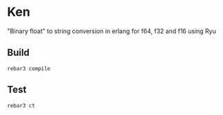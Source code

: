 # Ken

"Binary float" to string conversion in erlang for f64, f32 and f16 using Ryu

## Build

    rebar3 compile

## Test

    rebar3 ct
